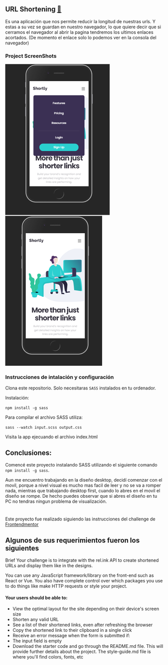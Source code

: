 ## URL Shortening [🔗](https://eduardoguette.github.io/URL-shortening/)

Es una aplicación que nos permite reducir la longitud de nuestras urls. Y estas a su vez se guardan en nuestro navegador, lo que quiere decir que si cerramos el navegador al abrir la pagina tendremos los ultimos enlaces acortados.
(De momento el enlace solo lo podemos ver en la consola del navegador)
### Project ScreenShots
<!--  -->
![photo](https://github.com/eduardoguette/URL-shortening/blob/master/Screenshot1.png?raw=true) 
![photo](https://github.com/eduardoguette/URL-shortening/blob/master/Screenshot2.png)

### Instrucciones de intalación y configuración

Clona este repositorio. Solo necesitaras `SASS` instalados en tu ordenador.

Instalación:

`npm install -g sass`

Para compilar el archivo SASS utiliza:

`sass --watch input.scss output.css`

Visita la app ejecuando el archivo index.html

## Conclusiones:


Comencé este proyecto instalando SASS utilizando el siguiente comando `npm install -g sass`.

Aun me encuentro trabajando en la diseño desktop, decidí comenzar con el movil, porque a nivel visual es mucho mas facil de leer y no se va a romper nada, mientras que trabajando desktop first, cuando lo abres en el movil el diseño se rompe. De hecho puedes observar que si abres el diseño en tu PC no tendras ningun problema de visualización. 


#
Este proyecto fue realizado siguiendo las instrucciones del challenge de [Frontendmentor](https://www.frontendmentor.io/challenges/url-shortening-api-landing-page-2ce3ob-G)

## Algunos de sus requerimientos fueron los siguientes
Brief
Your challenge is to integrate with the rel.ink API to create shortened URLs and display them like in the designs.

You can use any JavaScript framework/library on the front-end such as React or Vue. You also have complete control over which packages you use to do things like make HTTP requests or style your project.

#### Your users should be able to:

- View the optimal layout for the site depending on their device's screen size
- Shorten any valid URL
- See a list of their shortened links, even after refreshing the browser
- Copy the shortened link to their clipboard in a single click
- Receive an error message when the form is submitted if:
- The input field is empty
- Download the starter code and go through the README.md file. This will provide further details about the project. The style-guide.md file is where you'll find colors, fonts, etc



